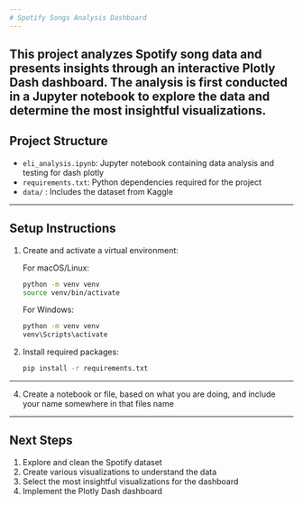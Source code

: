```yaml
---
# Spotify Songs Analysis Dashboard
---
```

This project analyzes Spotify song data and presents insights through an interactive Plotly Dash dashboard. The analysis is first conducted in a Jupyter notebook to explore the data and determine the most insightful visualizations.
---
## Project Structure
- `eli_analysis.ipynb`: Jupyter notebook containing data analysis and testing for dash plotly
- `requirements.txt`: Python dependencies required for the project
- `data/` : Includes the dataset from Kaggle
---
## Setup Instructions

1. Create and activate a virtual environment:

   For macOS/Linux:
   ```bash
   python -m venv venv
   source venv/bin/activate
   ```

   For Windows:
   ```bash
   python -m venv venv
   venv\Scripts\activate
   ```

2. Install required packages:
   ```bash
   pip install -r requirements.txt
   ```
---
4. Create a notebook or file, based on what you are doing, and include your name somewhere in that files name
---
## Next Steps
1. Explore and clean the Spotify dataset
2. Create various visualizations to understand the data
3. Select the most insightful visualizations for the dashboard
4. Implement the Plotly Dash dashboard